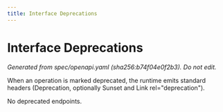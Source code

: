 ```yaml
---
title: Interface Deprecations
---
```


# Interface Deprecations

_Generated from spec/openapi.yaml (sha256:b74f04e0f2b3). Do not edit._

When an operation is marked deprecated, the runtime emits standard headers (Deprecation, optionally Sunset and Link rel="deprecation").

No deprecated endpoints.
